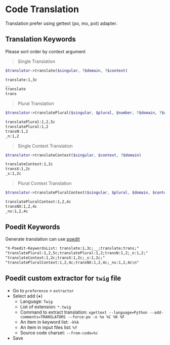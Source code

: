 # Code Translation

Translation prefer using gettext (po, mo, pot) adapter.

## Translation Keywords

Please sort order by context argument

> Single Translation

```php
$translator->translate($singular, ?$domain, ?$context)
```

```txt
translate:1,3c
__
translate
trans
```

> Plural Translation

```php
$translator->translatePlural($singular, $plural, $number, ?$domain, ?$context)
```

```txt
translatePlural:1,2,5c
translatePlural:1,2
transN:1,2
_n:1,2
```

> Single Context Translation

```php
$translator->translateContext($singular, $context, ?$domain)
```

```txt
translateContext:1,2c
transX:1,2c
_x:1,2c
```

> Plural Context Translation


```php
$translator->translatePluralContext($singular, $plural, $domain, $context, ?$domain)
```

```txt
translatePluralContext:1,2,4c
transNX:1,2,4c
_nx:1,2,4c
```

## Poedit Keywords

Generate translation can use [poedit](https://poedit.net/)

```txt
"X-Poedit-KeywordsList: translate:1,3c;__;translate;trans;"
"translatePlural:1,2,5c;translatePlural:1,2;transN:1,2;_n:1,2;"
"translateContext:1,2c;transX:1,2c;_x:1,2c;"
"translatePluralContext:1,2,4c;transNX:1,2,4c;_nx:1,2,4c\n"
```

## Poedit custom extractor for `twig` file

- Go to `preference` > `extractor`
- Select add (**+**)
    - Language: `Twig`
    - List of extension: `*.twig`
    - Command to extract translation: `xgettext --language=Python --add-comments=TRANSLATORS --force-po -o %o %C %K %F`
    - An item in keyword list: `-k%k`
    - An item in input files list: `%f`
    - Source code charset: `--from-code=%c`
- Save
